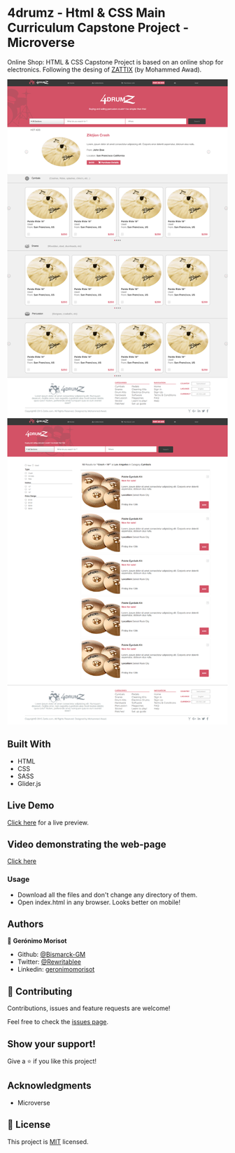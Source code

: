 # 4drumz - Html & CSS Main Curriculum Capstone Project - Microverse

Online Shop:
HTML & CSS Capstone Project is based on an online shop for electronics. Following the desing of [ZATTIX](https://www.behance.net/gallery/24796463/ZATTIX) (by Mohammed Awad).

![screenshot](/assets/images/screenshot-1.png)
![screenshot](/assets/images/screenshot-2.png)

## Built With

- HTML
- CSS
- SASS
- Glider.js

## Live Demo

[Click here](https://raw.githack.com/Bismarck-GM/4drumz-capstone-project/master/index.html) for a live preview.

## Video demonstrating the web-page

[Click here](https://www.loom.com/share/38aba8c1de99466bac46a34c9520d93b)

### Usage

- Download all the files and don't change any directory of them.
- Open index.html in any browser. Looks better on mobile!

## Authors

👤 **Gerónimo Morisot**

- Github: [@Bismarck-GM](https://github.com/Bismarck-GM)
- Twitter: [@Rewritablee](https://twitter.com/Rewritablee)
- Linkedin: [geronimomorisot](https://linkedin.com/in/geronimomorisot)

## 🤝 Contributing

Contributions, issues and feature requests are welcome!

Feel free to check the [issues page](issues/).

## Show your support!

Give a ⭐️ if you like this project!

## Acknowledgments

- Microverse

## 📝 License

This project is [MIT](LICENCE) licensed.
